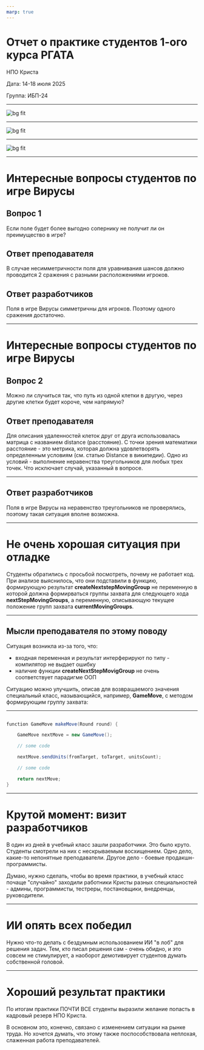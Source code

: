 ```yaml
---
marp: true
---
```


# Отчет о практике студентов 1-ого курса РГАТА

НПО Криста

Дата: 14-18 июля 2025

Группа: ИБП-24 

---

![bg fit](journal.png)

---

![bg fit](students1.png)

---

![bg fit](students2.png)

---

# Интересные вопросы студентов по игре Вирусы

## Вопрос 1

Если поле будет более выгодно сопернику не получит ли он преимущество в игре?

## Ответ преподавателя

В случае несимметричности поля для уравнивания шансов должно проводится 2 сражения с разными расположениями игроков.

## Ответ разработчиков

Поля в игре Вирусы симметричны для игроков. Поэтому одного сражения достаточно.

---

# Интересные вопросы студентов по игре Вирусы

## Вопрос 2

Можно ли случиться так, что путь из одной клетки в другую, через другие клетки будет короче, чем напрямую?

## Ответ преподавателя

Для описания удаленностей клеток друг от друга использовалась матрица с названием distance (расстояние). С точки зрения математики расстояние - это метрика, которая должна удовлетворять определенным условиям (см. статью Distance в википедии). Одно из условий - выполнение неравенства треугольников для любых трех точек. Что исключает случай, указанный в вопросе.

---

## Ответ разработчиков

Поля в игре Вирусы на неравенство треугольников не проверялись, поэтому такая ситуация вполне возможна.

---

# Не очень хорошая ситуация при отладке

Студенты обратились с просьбой посмотреть, почему не работает код. При анализе выяснилось, что они подставили в функцию, формирующую результат **createNextstepMovingGroup** не переменную в которой должна формирваться группы захвата для следующего хода **nextStepMovingGroups**, а переменную, описывающую текущее положение групп захвата **currentMovingGroups**.

---

## Мысли преподавателя по этому поводу

Ситуация возникла из-за того, что: 
- входная переменная и результат интерферируют по типу - компилятор не выдает ошибку
- наличие функции **createNextStepMovigGroup** не очень соответствует парадигме ООП

Ситуацию можно улучшить, описав для возвращаемого значения специальный класс, называющийся, например, **GameMove**, с методом формирующим группу захвата:

---

```java

function GameMove makeMove(Round round) {

    GameMove nextMove = new GameMove();

    // some code

    nextMove.sendUnits(fromTarget, toTarget, unitsCount);

    // some code

    return nextMove;
}


```

---

# Крутой момент: визит разработчиков

В один из дней в учебный класс зашли разработчики. Это было круто. Студенты смотрели на них с нескрываемым восхищением. Одно дело, какие-то непонятные преподаватели. Другое дело - боевые продакшн-программисты.

Думаю, нужно сделать, чтобы во время практики, в учебный класс
почаще "случайно" заходили работники Кристы разных специальностей - админы, программисты, тестреры, постановщики, внедренцы, руководители.

---

# ИИ опять всех победил

Нужно что-то делать с бездумным использованием ИИ "в лоб" для решения задач. Тем, кто писал решения сам - очень обидно, и это совсем не стимулирует, а наоборот демотивирует студентов думать собственной головой.

---

# Хороший результат практики

По итогам практики ПОЧТИ ВСЕ студенты выразили желание попасть в кадровый резерв НПО Криста.

В основном это, конечно, связано с изменением ситуации на рынке труда. Но хочется думать, что этому также поспособствовала неплохая, слаженная работа преподавателей.







